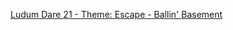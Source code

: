 [Ludum Dare 21 - Theme: Escape - Ballin' Basement](http://hayfield.github.com/ludum-dare/21/webplayer/WebPlayer.html)
